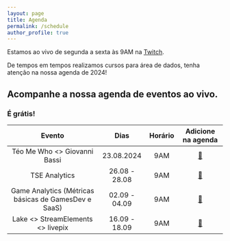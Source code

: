 ```yaml
---
layout: page
title: Agenda
permalink: /schedule
author_profile: true
---
```


Estamos ao vivo de segunda a sexta às 9AM na [Twitch](https://twitch.tv/teomewhy).

De tempos em tempos realizamos cursos para área de dados, tenha atenção na nossa agenda de 2024!

## Acompanhe a nossa agenda de eventos ao vivo.
### É grátis!

| Evento | Dias | Horário | Adicione na agenda |
| :---: | :---: | :--: | :---: |
| Téo Me Who <> Giovanni Bassi | 23.08.2024 | 9AM | [:link:](https://calendar.google.com/calendar/event?action=TEMPLATE&tmeid=NnZvcTNuNjdkM3Z1bTMwY2FnOG02cTVvM2EgdGVvQHRlb21ld2h5Lm9yZw&tmsrc=teo%40teomewhy.org) |
| TSE Analytics | 26.08 - 28.08 | 9AM | [:link:](https://calendar.google.com/calendar/event?action=TEMPLATE&tmeid=NW9oa3Q5YzFyODYzcnRybWlnY2E4Y2FjYzQgdGVvQHRlb21ld2h5Lm9yZw&tmsrc=teo%40teomewhy.org) |
| Game Analytics (Métricas básicas de GamesDev e SaaS) | 02.09 - 04.09 | 9AM | [:link:](https://calendar.google.com/calendar/event?action=TEMPLATE&tmeid=MTJwaTQ2YzVuamJzMW1kdjc1Nmk0cnRkbWQgdGVvQHRlb21ld2h5Lm9yZw&tmsrc=teo%40teomewhy.org) |
| Lake <> StreamElements <> livepix | 16.09 - 18.09 | 9AM | [:link:](https://calendar.google.com/calendar/event?action=TEMPLATE&tmeid=MWc4aW1mb2V1Z2kyYnN2aW1pbGhkNzBhN2IgdGVvQHRlb21ld2h5Lm9yZw&tmsrc=teo%40teomewhy.org)|


